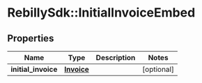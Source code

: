 # RebillySdk::InitialInvoiceEmbed

## Properties
Name | Type | Description | Notes
------------ | ------------- | ------------- | -------------
**initial_invoice** | [**Invoice**](Invoice.md) |  | [optional] 

